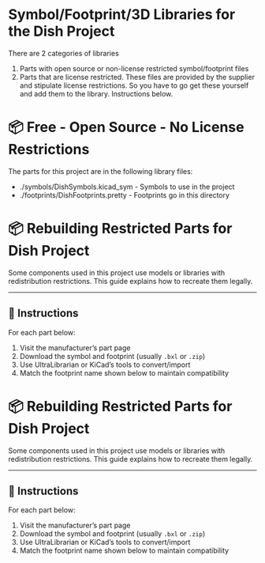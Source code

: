 # Symbol/Footprint/3D Libraries for the Dish Project

There are 2 categories of libraries 
1. Parts with open source or non-license restricted symbol/footprint files
2. Parts that are license restricted. These files are provided by the supplier and stipulate license restrictions. So you have to go get these yourself and add them to the library. Instructions below.

# 📦 Free - Open Source - No License Restrictions

The parts for this project are in the following library files:
 - ./symbols/DishSymbols.kicad_sym - Symbols to use in the project
 - ./footprints/DishFootprints.pretty - Footprints go in this directory



# 📦 Rebuilding Restricted Parts for Dish Project

Some components used in this project use models or libraries with redistribution restrictions. This guide explains how to recreate them legally.

---

## 📌 Instructions

For each part below:

1. Visit the manufacturer’s part page
2. Download the symbol and footprint (usually `.bxl` or `.zip`)
3. Use UltraLibrarian or KiCad’s tools to convert/import
4. Match the footprint name shown below to maintain compatibility

# 📦 Rebuilding Restricted Parts for Dish Project

Some components used in this project use models or libraries with redistribution restrictions. This guide explains how to recreate them legally.

---

## 📌 Instructions

For each part below:

1. Visit the manufacturer’s part page
2. Download the symbol and footprint (usually `.bxl` or `.zip`)
3. Use UltraLibrarian or KiCad’s tools to convert/import
4. Match the footprint name shown below to maintain compatibility